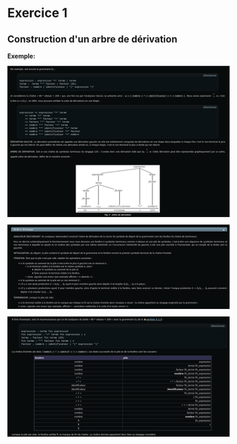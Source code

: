 Exercice 1
==========


## Construction d'un arbre de dérivation

**Exemple:**

![ex1_exemple_01](../../images/ex1_exemple_01.png)

![ex1_algo_01](../../images/ex1_algo_01.png)

![ex1_exemple_02](../../images/ex1_exemple_02.png)
